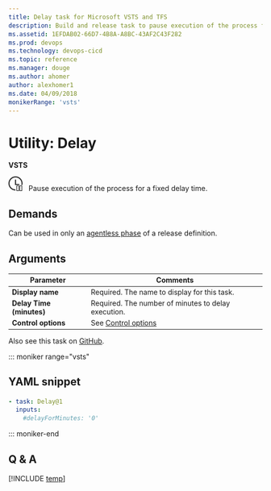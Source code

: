 ```yaml
---
title: Delay task for Microsoft VSTS and TFS
description: Build and release task to pause execution of the process for a fixed delay time with a build or release definition in VSTS and TFS
ms.assetid: 1EFDAB02-66D7-4B8A-A8BC-43AF2C43F282
ms.prod: devops
ms.technology: devops-cicd
ms.topic: reference
ms.manager: douge
ms.author: ahomer
author: alexhomer1
ms.date: 04/09/2018
monikerRange: 'vsts'
---
```


# Utility: Delay

**VSTS**

![icon](_img/delay.png) &nbsp; Pause execution of the process for a fixed delay time.

## Demands

Can be used in only an [agentless phase](../../concepts/process/phases.md#agentless-phase) of a release definition.

## Arguments

| Parameter | Comments |
| --- | --- |
| **Display name** | Required. The name to display for this task. |
| **Delay Time (minutes)** | Required. The number of minutes to delay execution. |
| **Control options** | See [Control options](../../concepts/process/tasks.md#controloptions) |

Also see this task on [GitHub](https://github.com/Microsoft/vsts-tasks/tree/master/Tasks/Delay). 

::: moniker range="vsts"

## YAML snippet

```YAML
- task: Delay@1
  inputs:
    #delayForMinutes: '0' 
```

::: moniker-end

## Q & A

<!-- BEGINSECTION class="md-qanda" -->

[!INCLUDE [temp](../../_shared/qa-agents.md)]

<!-- ENDSECTION -->
